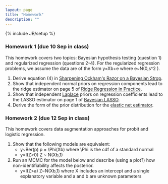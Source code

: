 ```yaml
---
layout: page
title: "Homework"
description: ""
---
```

{% include JB/setup %}


### Homework 1 (due 10 Sep in class)

This homework covers two topics: Bayesian hypothesis testing (question 1) and regularized regression (questions 2-4). For the regularized regression problems, we assume the data are of the form y=Xb+e where e~N(0,s^2 ).

1. Derive equation (4) in [Sharpening Ockham's Razor on a Bayesian Strop]({{BASE_PATH}}/papers/ockham.pdf).
2. Show that independent normal priors on regression components lead to the ridge estimator on page 5 of [Ridge Regression in Practice]({{BASE_PATH}}/papers/Ridge_Regression_in_Practice.pdf).
3. Show that independent [Laplace](http://en.wikipedia.org/wiki/Laplace_distribution) priors on regression coefficients lead to the LASSO estimator on page 1 of [Bayesian LASSO](http://www.stat.ufl.edu/~casella/Papers/Lasso.pdf).
4. Derive the form of the prior distribution for the [elastic net estimator](http://en.wikipedia.org/wiki/Elastic_net_regularization). 

### Homework 2 (due 12 Sep in class)

This homework covers data augmentation approaches for probit and logistic regression.

1. Show that the following models are equivalent:
    - y~Ber(p) p = \Phi(Xb) where \Phi is the cdf of a standard normal
    - y=I(Z>0) Z ~ N(Xb,1)
1. Run an MCMC for the model below and describe (using a plot?) how non-identifiability affects the posterior. 
    - y=I(Z>a) Z~N(Xb,1) where X includes an intercept and a single explanatory variable and a and b are unknown parameters

